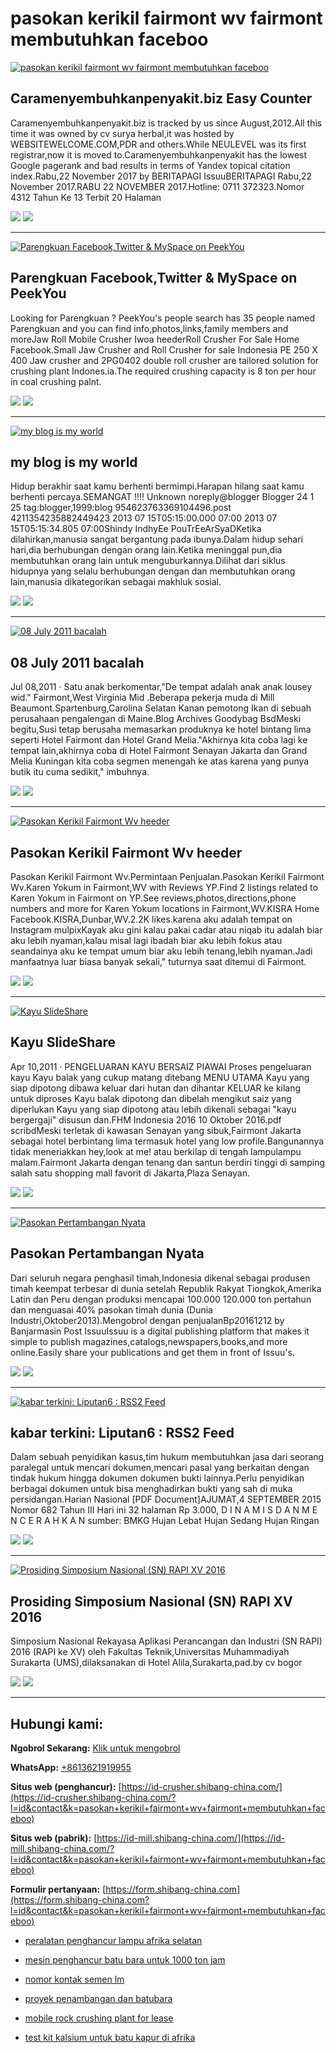 # pasokan kerikil fairmont wv fairmont membutuhkan faceboo

<a href="https://swt.shibang-china.com/?l=id&img&k=pasokan+kerikil+fairmont+wv+fairmont+membutuhkan+faceboo" target="_blank">![pasokan kerikil fairmont wv fairmont membutuhkan faceboo](http://static.shibang-china.com/all-800x300/29.jpg)</a>

## Caramenyembuhkanpenyakit.biz Easy Counter
Caramenyembuhkanpenyakit.biz is tracked by us since August,2012.All this time it was owned by cv surya herbal,it was hosted by WEBSITEWELCOME.COM,PDR and others.While NEULEVEL was its first registrar,now it is moved to.Caramenyembuhkanpenyakit has the lowest Google pagerank and bad results in terms of Yandex topical citation index.Rabu,22 November 2017 by BERITAPAGI IssuuBERITAPAGI Rabu,22 November 2017.RABU 22 NOVEMBER 2017.Hotline: 0711 372323.Nomor 4312 Tahun Ke 13 Terbit 20 Halaman


<a href="https://whatsapp.shibangsoft.com/WhatsApp.php" target="_blank" title="WhatsApp">![](http://static.shibang-china.com/icon/whatsapp.png)</a> <a href="https://swt.shibang-china.com/?l=id&icon&k=pasokan+kerikil+fairmont+wv+fairmont+membutuhkan+faceboo" target="_blank">![](http://static.shibang-china.com/icon/chat-id.png)</a>

---

<a href="https://swt.shibang-china.com/?l=id&img&k=pasokan+kerikil+fairmont+wv+fairmont+membutuhkan+faceboo" target="_blank">![Parengkuan Facebook,Twitter & MySpace on PeekYou](http://static.shibang-china.com/all-800x300/104.jpg)</a>

## Parengkuan Facebook,Twitter & MySpace on PeekYou
Looking for Parengkuan ? PeekYou's people search has 35 people named Parengkuan and you can find info,photos,links,family members and moreJaw Roll Mobile Crusher Iwoa heederRoll Crusher For Sale Home Facebook.Small Jaw Crusher and Roll Crusher for sale Indonesia PE 250 X 400 Jaw crusher and 2PG0402 double roll crusher are tailored solution for crushing plant Indones.ia.The required crushing capacity is 8 ton per hour in coal crushing palnt.


<a href="https://whatsapp.shibangsoft.com/WhatsApp.php" target="_blank" title="WhatsApp">![](http://static.shibang-china.com/icon/whatsapp.png)</a> <a href="https://swt.shibang-china.com/?l=id&icon&k=pasokan+kerikil+fairmont+wv+fairmont+membutuhkan+faceboo" target="_blank">![](http://static.shibang-china.com/icon/chat-id.png)</a>

---

<a href="https://swt.shibang-china.com/?l=id&img&k=pasokan+kerikil+fairmont+wv+fairmont+membutuhkan+faceboo" target="_blank">![my blog is my world](http://static.shibang-china.com/all-800x300/1348.jpg)</a>

## my blog is my world
Hidup berakhir saat kamu berhenti bermimpi.Harapan hilang saat kamu berhenti percaya.SEMANGAT !!!! Unknown noreply@blogger Blogger 24 1 25 tag:blogger,1999:blog 954623763369104496.post 4211354235882449423 2013 07 15T05:15:00.000 07:00 2013 07 15T05:15:34.805 07:00Shindy IndhyEe PouTrEeArSyaDKetika dilahirkan,manusia sangat bergantung pada ibunya.Dalam hidup sehari hari,dia berhubungan dengan orang lain.Ketika meninggal pun,dia membutuhkan orang lain untuk menguburkannya.Dilihat dari siklus hidupnya yang selalu berhubungan dengan dan membutuhkan orang lain,manusia dikategorikan sebagai makhluk sosial.


<a href="https://whatsapp.shibangsoft.com/WhatsApp.php" target="_blank" title="WhatsApp">![](http://static.shibang-china.com/icon/whatsapp.png)</a> <a href="https://swt.shibang-china.com/?l=id&icon&k=pasokan+kerikil+fairmont+wv+fairmont+membutuhkan+faceboo" target="_blank">![](http://static.shibang-china.com/icon/chat-id.png)</a>

---

<a href="https://swt.shibang-china.com/?l=id&img&k=pasokan+kerikil+fairmont+wv+fairmont+membutuhkan+faceboo" target="_blank">![08 July 2011 bacalah](http://static.shibang-china.com/all-800x300/11.jpg)</a>

## 08 July 2011 bacalah
Jul 08,2011 · Satu anak berkomentar,"De tempat adalah anak anak lousey wid." Fairmont,West Virginia Mid .Beberapa pekerja muda di Mill Beaumont.Spartenburg,Carolina Selatan Kanan pemotong Ikan di sebuah perusahaan pengalengan di Maine.Blog Archives Goodybag BsdMeski begitu,Susi tetap berusaha memasarkan produknya ke hotel bintang lima seperti Hotel Fairmont dan Hotel Grand Melia."Akhirnya kita coba lagi ke tempat lain,akhirnya coba di Hotel Fairmont Senayan Jakarta dan Grand Melia Kuningan kita coba segmen menengah ke atas karena yang punya butik itu cuma sedikit," imbuhnya.


<a href="https://whatsapp.shibangsoft.com/WhatsApp.php" target="_blank" title="WhatsApp">![](http://static.shibang-china.com/icon/whatsapp.png)</a> <a href="https://swt.shibang-china.com/?l=id&icon&k=pasokan+kerikil+fairmont+wv+fairmont+membutuhkan+faceboo" target="_blank">![](http://static.shibang-china.com/icon/chat-id.png)</a>

---

<a href="https://swt.shibang-china.com/?l=id&img&k=pasokan+kerikil+fairmont+wv+fairmont+membutuhkan+faceboo" target="_blank">![Pasokan Kerikil Fairmont Wv heeder](http://static.shibang-china.com/all-800x300/1277.jpg)</a>

## Pasokan Kerikil Fairmont Wv heeder
Pasokan Kerikil Fairmont Wv.Permintaan Penjualan.Pasokan Kerikil Fairmont Wv.Karen Yokum in Fairmont,WV with Reviews YP.Find 2 listings related to Karen Yokum in Fairmont on YP.See reviews,photos,directions,phone numbers and more for Karen Yokum locations in Fairmont,WV.KISRA Home Facebook.KISRA,Dunbar,WV.2.2K likes.karena aku adalah tempat on Instagram mulpixKayak aku gini kalau pakai cadar atau niqab itu adalah biar aku lebih nyaman,kalau misal lagi ibadah biar aku lebih fokus atau seandainya aku ke tempat umum biar aku lebih tenang,lebih nyaman.Jadi manfaatnya luar biasa banyak sekali," tuturnya saat ditemui di Fairmont.


<a href="https://whatsapp.shibangsoft.com/WhatsApp.php" target="_blank" title="WhatsApp">![](http://static.shibang-china.com/icon/whatsapp.png)</a> <a href="https://swt.shibang-china.com/?l=id&icon&k=pasokan+kerikil+fairmont+wv+fairmont+membutuhkan+faceboo" target="_blank">![](http://static.shibang-china.com/icon/chat-id.png)</a>

---

<a href="https://swt.shibang-china.com/?l=id&img&k=pasokan+kerikil+fairmont+wv+fairmont+membutuhkan+faceboo" target="_blank">![Kayu SlideShare](http://static.shibang-china.com/all-800x300/151.jpg)</a>

## Kayu SlideShare
Apr 10,2011 · PENGELUARAN KAYU BERSAIZ PIAWAI Proses pengeluaran kayu Kayu balak yang cukup matang ditebang MENU UTAMA Kayu yang siap dipotong dibawa keluar dari hutan dan dihantar KELUAR ke kilang untuk diproses Kayu balak dipotong dan dibelah mengikut saiz yang diperlukan Kayu yang siap dipotong atau lebih dikenali sebagai "kayu bergergaji" disusun dan.FHM Indonesia 2016 10 Oktober 2016.pdf scribdMeski terletak di kawasan Senayan yang sibuk,Fairmont Jakarta sebagai hotel berbintang lima termasuk hotel yang low profile.Bangunannya tidak meneriakkan hey,look at me! atau berkilap di tengah lampulampu malam.Fairmont Jakarta dengan tenang dan santun berdiri tinggi di samping salah satu shopping mall favorit di Jakarta,Plaza Senayan.


<a href="https://whatsapp.shibangsoft.com/WhatsApp.php" target="_blank" title="WhatsApp">![](http://static.shibang-china.com/icon/whatsapp.png)</a> <a href="https://swt.shibang-china.com/?l=id&icon&k=pasokan+kerikil+fairmont+wv+fairmont+membutuhkan+faceboo" target="_blank">![](http://static.shibang-china.com/icon/chat-id.png)</a>

---

<a href="https://swt.shibang-china.com/?l=id&img&k=pasokan+kerikil+fairmont+wv+fairmont+membutuhkan+faceboo" target="_blank">![Pasokan Pertambangan Nyata](http://static.shibang-china.com/all-800x300/377.jpg)</a>

## Pasokan Pertambangan Nyata
Dari seluruh negara penghasil timah,Indonesia dikenal sebagai produsen timah keempat terbesar di dunia setelah Republik Rakyat Tiongkok,Amerika Latin dan Peru dengan produksi mencapai 100.000 120.000 ton pertahun dan menguasai 40% pasokan timah dunia (Dunia Industri,Oktober2013).Mengobrol dengan penjualanBp20161212 by Banjarmasin Post IssuuIssuu is a digital publishing platform that makes it simple to publish magazines,catalogs,newspapers,books,and more online.Easily share your publications and get them in front of Issuu's.


<a href="https://whatsapp.shibangsoft.com/WhatsApp.php" target="_blank" title="WhatsApp">![](http://static.shibang-china.com/icon/whatsapp.png)</a> <a href="https://swt.shibang-china.com/?l=id&icon&k=pasokan+kerikil+fairmont+wv+fairmont+membutuhkan+faceboo" target="_blank">![](http://static.shibang-china.com/icon/chat-id.png)</a>

---

<a href="https://swt.shibang-china.com/?l=id&img&k=pasokan+kerikil+fairmont+wv+fairmont+membutuhkan+faceboo" target="_blank">![kabar terkini: Liputan6 : RSS2 Feed](http://static.shibang-china.com/all-800x300/124.jpg)</a>

## kabar terkini: Liputan6 : RSS2 Feed
Dalam sebuah penyidikan kasus,tim hukum membutuhkan jasa dari seorang paralegal untuk mencari dokumen,mencari pasal yang berkaitan dengan tindak hukum hingga dokumen dokumen bukti lainnya.Perlu penyidikan berbagai dokumen untuk bisa menghadirkan bukti yang sah di muka persidangan.Harian Nasional [PDF Document]AJUMAT,4 SEPTEMBER 2015 Nomor 682 Tahun III Hari ini 32 halaman Rp 3.000, D I N A M I S D A N M E N C E R A H K A N sumber: BMKG Hujan Lebat Hujan Sedang Hujan Ringan


<a href="https://whatsapp.shibangsoft.com/WhatsApp.php" target="_blank" title="WhatsApp">![](http://static.shibang-china.com/icon/whatsapp.png)</a> <a href="https://swt.shibang-china.com/?l=id&icon&k=pasokan+kerikil+fairmont+wv+fairmont+membutuhkan+faceboo" target="_blank">![](http://static.shibang-china.com/icon/chat-id.png)</a>

---

<a href="https://swt.shibang-china.com/?l=id&img&k=pasokan+kerikil+fairmont+wv+fairmont+membutuhkan+faceboo" target="_blank">![Prosiding Simposium Nasional (SN) RAPI XV 2016](http://static.shibang-china.com/all-800x300/689.jpg)</a>

## Prosiding Simposium Nasional (SN) RAPI XV 2016
Simposium Nasional Rekayasa Aplikasi Perancangan dan Industri (SN RAPI) 2016 (RAPI ke XV) oleh Fakultas Teknik,Universitas Muhammadiyah Surakarta (UMS),dilaksanakan di Hotel Alila,Surakarta,pad.by cv bogor

<a href="https://whatsapp.shibangsoft.com/WhatsApp.php" target="_blank" title="WhatsApp">![](http://static.shibang-china.com/icon/whatsapp.png)</a> <a href="https://swt.shibang-china.com/?l=id&icon&k=pasokan+kerikil+fairmont+wv+fairmont+membutuhkan+faceboo" target="_blank">![](http://static.shibang-china.com/icon/chat-id.png)</a>

---
## Hubungi kami:

**Ngobrol Sekarang:** [Klik untuk mengobrol](https://swt.shibang-china.com?l=id&contact&k=pasokan+kerikil+fairmont+wv+fairmont+membutuhkan+faceboo)

**WhatsApp:**  [+8613621919955](https://whatsapp.shibangsoft.com/WhatsApp.php)

**Situs web (penghancur):** [https://id-crusher.shibang-china.com/](https://id-crusher.shibang-china.com/?l=id&contact&k=pasokan+kerikil+fairmont+wv+fairmont+membutuhkan+faceboo)

**Situs web (pabrik):** [https://id-mill.shibang-china.com/](https://id-mill.shibang-china.com/?l=id&contact&k=pasokan+kerikil+fairmont+wv+fairmont+membutuhkan+faceboo)

**Formulir pertanyaan:** [https://form.shibang-china.com](https://form.shibang-china.com?l=id&contact&k=pasokan+kerikil+fairmont+wv+fairmont+membutuhkan+faceboo)

* [peralatan penghancur lampu afrika selatan](../11/peralatan%20penghancur%20lampu%20afrika%20selatan.md)

* [mesin penghancur batu bara untuk 1000 ton  jam](../11/mesin%20penghancur%20batu%20bara%20untuk%201000%20ton%20%20jam.md)

* [nomor kontak semen lm](../12/nomor%20kontak%20semen%20lm.md)

* [proyek penambangan dan batubara](../11/proyek%20penambangan%20dan%20batubara.md)

* [mobile rock crushing plant for lease](../11/mobile%20rock%20crushing%20plant%20for%20lease.md)

* [test kit kalsium untuk batu kapur di afrika](../13/test%20kit%20kalsium%20untuk%20batu%20kapur%20di%20afrika.md)